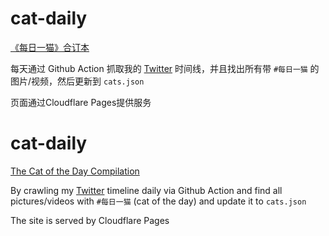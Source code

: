 # cat-daily
[《每日一猫》合订本](https://xn--z7x.xn--w7u347d.com/)

每天通过 Github Action 抓取我的 [Twitter](https://twitter.com/bearice) 时间线，并且找出所有带 `#每日一猫` 的图片/视频，然后更新到 `cats.json`

页面通过Cloudflare Pages提供服务

# cat-daily
[The Cat of the Day Compilation](https://cat-daily.icybear.net/)

By crawling my [Twitter](https://twitter.com/bearice) timeline daily via Github Action and find all pictures/videos with `#每日一猫` (cat of the day) and update it to `cats.json`

The site is served by Cloudflare Pages
